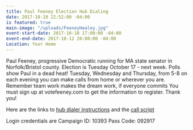 ```yaml
---
title: Paul Feeney Election Hub Dialing
date: 2017-10-10 22:52:00 -04:00
is featured: true
main-image: "/uploads/FeeneyHealey.jpg"
event-start-date: 2017-10-10 17:00:00 -04:00
event-end-date: 2017-10-12 20:00:00 -04:00
Location: Your Home
---
```


Paul Feeney, progressive Democratic running for MA state senator in Norfolk/Bristol county. Election is Tuesday October 17 - next week. Polls show Paul in a dead heat! Tuesday, Wednesday and Thursday, from 5-8 on each evening you can make calls from home or wherever you are. Remember team work makes the dream work, if everyone commits You must sign up at votefeeney.com to get the information to register. Thank you!

Here are the links to [hub dialer instructions](https://goo.gl/WZTYU3) and the [call script](https://goo.gl/YDsy3F)
 
Login credentials are
Campaign ID: 10393
Pass Code: 092917